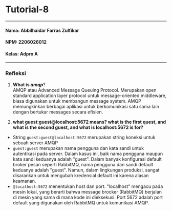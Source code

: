 # Tutorial-8
---
#### Nama: Abbilhaidar Farras Zulfikar
#### NPM: 2206026012
#### Kelas: Adpro A
---
### Refleksi
1. **What is *amqp***? <br>
AMQP atau Advanced Message Queuing Protocol. Merupakan open standard application layer protocol untuk message-oriented middleware, biasa digunakan untuk membangun message system. AMQP memungkinkan berbagai aplikasi untuk berkomunikasi satu sama lain dengan bertukar messages secara efisien.<br>

2. **what guest:guest@localhost:5672 means? what is the first quest, and what is the second guest, and what is localhost:5672 is for?** <br>
- String <code>guest:guest@localhost:5672</code> merupakan string koneksi untuk sebuah server AMQP
- <code>guest:guest</code> merupakan nama pengguna dan kata sandi untuk autentikasi pada server. Dalam kasus ini, baik nama pengguna maupun kata sandi keduanya adalah "guest". Dalam banyak konfigurasi default broker pesan seperti RabbitMQ, nama pengguna dan sandi default keduanya adalah "guest". Namun, dalam lingkungan produksi, sangat disarankan untuk mengubah kredensial default ini karena alasan keamanan.
- <code>@localhost:5672</code> menentukan host dan port. "localhost" mengacu pada mesin lokal, yang berarti bahwa message brocker (RabbitMQ) berjalan di mesin yang sama di mana kode ini dieksekusi. Port 5672 adalah port default yang digunakan oleh RabbitMQ untuk komunikasi AMQP.